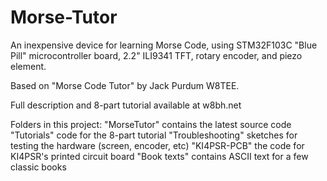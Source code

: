 # Morse-Tutor

An inexpensive device for learning Morse Code, using STM32F103C "Blue Pill" microcontroller board, 2.2" ILI9341 TFT, rotary encoder, and piezo element.

Based on "Morse Code Tutor" by Jack Purdum W8TEE.

Full description and 8-part tutorial available at w8bh.net

Folders in this project:
"MorseTutor" contains the latest source code
"Tutorials" code for the 8-part tutorial
"Troubleshooting" sketches for testing the hardware (screen, encoder, etc)
"KI4PSR-PCB" the code for KI4PSR's printed circuit board
"Book texts" contains ASCII text for a few classic books
